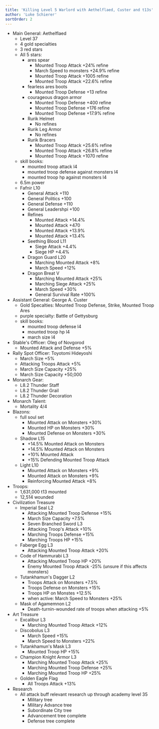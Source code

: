 ```yaml
---
title: 'Killing Level 5 Warlord with Aethelflaed, Custer and t13s'
author: 'Luke Schierer'
sortOrder: 2
---
```


* Main General: Aethelflaed
  * Level 37
  * 4 gold specialties
  * 3 red stars
  * All 5 stars: 
    * ares spear
      * Mounted Troop Attack +24% refine
      * March Speed to monsters +24.9% refine
      * Mounted Troop Attack +1005 refine
      * Mounted Troop Attack +22.6% refine
    * fearless ares boots
      * Mounted Troop Defense +13 refine
    * courageous dragon armor
      * Mounted Troop Defense +400 refine
      * Mounted Troop Defense +176 refine
      * Mounted Troop Defense +17.9% refine
    * Rurik Helmet
      * No refines
    * Rurik Leg Armor
      * No refines
    * Rurik Bracers
      * Mounted Troop Attack +25.6% refine
      * Mounted Troop Attack +26.8% refine
      * Mounted Troop Attack +1070 refine
  * skill books:
    * mounted troop attack l4
    * mounted troop defense against monsters l4
    * mounted troop hp against monsters l4
  * 6.5m power
  * Fafnir L10
    * General Attack +110
    * General Politics +100
    * General Defense +110
    * General Leadershpi +100
    * Refines
      * Mounted Attack +14.4%
      * Mounted Attack +470
      * Mounted Attack +13.9%
      * Mounted Attack +13.4%
    * Seething Blood L11
      * Siege Attack +4.4%
      * Siege HP +4.4%
    * Dragon Guard L20
      * Marching Mounted Attack +8%
      * March Speed +12%
    * Dragon Breat V
      * Marching Mounted Attack +25%
      * Marching Siege Attack +25%
      * March Speed +30%
      * General Survival Rate +100%
* Assistant General: George A. Custer
  * Gold Specalties: Mounted Troop Defense, Strike, Mounted Troop Ares
  * purple specialty: Battle of Gettysburg
  * skill books:
    * mounted troop defense l4
    * mounted troop hp l4
    * march size l4
* Stable's Officer: Oleg of Novgorod
  * Mounted Attack and Defense +5%
* Rally Spot Officer: Toyotomi Hideyoshi
  * March Size +5%
  * Attacking Troops Attack +5%
  * March Size Capacity +25%
  * March Size Capacity +50,000
* Monarch Gear:
  * L8.2 Thunder Staff
  * L8.2 Thunder Grail
  * L8.2 Thunder Decoration
* Monarch Talent:
  * Mortality 4/4
* Blazons:
  * full soul set
    * Mounted Attack on Monsters +30%
    * Mounted HP on Monsters +30%
    * Mounted Defense on Monsters +30%
  * Shadow L15 
    * +14.5% Mounted Attack on Monsters
    * +14.5% Mounted Attack on Monsters
    * +10% Mounted Attack
    * +15% Defending Mounted Troop Attack
  * Light L10
    * Mounted Attack on Monsters +9%
    * Mounted Attack on Monsters +9%
    * Reinforcing Mounted Attack +8%
* Troops:
  * 1,631,000 t13 mounted
  * 12,514 wounded
* Civilization Treasure
  * Imperial Seal L2
    * Attacking Mounted Troop Defense +15%
    * March Size Capacity +7.5%
    * Seven Branched Sword L3
    * Attacking Troop's Attack +10%
    * Marching Troops Defense +15%
    * Marching Troops HP +15%
  * Faberge Egg L3
    * Attacking Mounted Troop Attack +20%
  * Code of Hammurabi L3
    * Attacking Mounted Troop HP +20%
    * Enemy Mounted Troop Attack -25% (unsure if this affects monsters)
  * Tutankhamun's Dagger L2
    * Troops Attack on Monsters +7.5%
    * Troops Defense on Monsters +15%
    * Troops HP on Monstes +12.5%
    * when active: March Speed to Monsters +25%
  * Mask of Agamemnon L2
    * Death-turnin-wounded rate of troops when attacking +5%
* Art Treasure
  * Excalibur L3
    * Marching Mounted Troop Attack +12%
  * Discobolus L3
    * March Speed +15%
    * March Speed to Monsters +22%
  * Tutankhamun's Mask L3
    * Mounted Troop HP +15%
  * Champion Knight Armor L3
    * Marching Mounted Troop Attack +25%
    * Marching Mounted Troop Defense +25%
    * Marching Mounted Troop HP +25%
  * Golden Eagle Flag
    * All Troops Attack +13%
* Research
  * All attack buff relevant research up through academy level 35
    * Military tree
    * Military Advance tree
    * Subordinate City tree
    * Advancement tree complete
    * Defense tree complete
  
